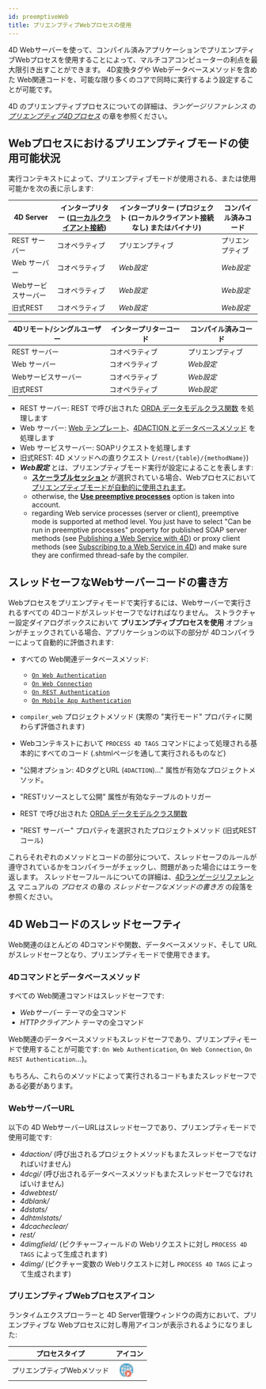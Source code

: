 ```yaml
---
id: preemptiveWeb
title: プリエンプティブWebプロセスの使用
---
```



4D Webサーバーを使って、コンパイル済みアプリケーションでプリエンプティブWebプロセスを使用することによって、マルチコアコンピューターの利点を最大限引き出すことができます。 4D変換タグや Webデータベースメソッドを含めた Web関連コードを、可能な限り多くのコアで同時に実行するよう設定することが可能です。

4D のプリエンプティブプロセスについての詳細は、*ランゲージリファレンス* の [*プリエンプティブ4Dプロセス*](https://doc.4d.com) の章を参照ください。

## Webプロセスにおけるプリエンプティブモードの使用可能状況

実行コンテキストによって、プリエンプティブモードが使用される、または使用可能かを次の表に示します:

| 4D Server   | インタープリター ([ローカルクライアント接続](../Desktop/clientServer.md#4d-と4d-server-の同じマシン上での使用)) | インタープリター (プロジェクト (ローカルクライアント接続なし) またはバイナリ) | コンパイル済みコード |
| ----------- | ------------------------------------------------------------------------------- | ------------------------------------------ | ---------- |
| REST サーバー   | コオペラティブ                                                                         | プリエンプティブ                                   | プリエンプティブ   |
| Web サーバー    | コオペラティブ                                                                         | *Web設定*                                    | *Web設定*    |
| Webサービスサーバー | コオペラティブ                                                                         | *Web設定*                                    | *Web設定*    |
| 旧式REST      | コオペラティブ                                                                         | *Web設定*                                    | *Web設定*    |

| 4Dリモート/シングルユーザー | インタープリターコード | コンパイル済みコード |
| --------------- | ----------- | ---------- |
| REST サーバー       | コオペラティブ     | プリエンプティブ   |
| Web サーバー        | コオペラティブ     | *Web設定*    |
| Webサービスサーバー     | コオペラティブ     | *Web設定*    |
| 旧式REST          | コオペラティブ     | *Web設定*    |

- REST サーバー: REST で呼び出された [ORDA データモデルクラス関数](../REST/ClassFunctions.md) を処理します
- Web サーバー: [Web テンプレート](templates.md)、[4DACTION とデータベースメソッド](httpRequests.md) を処理します
- Web サービスサーバー: SOAPリクエストを処理します
- 旧式REST: 4D メソッドへの直りクエスト (`/rest/{table}/{methodName}`)
- ***Web設定*** とは、プリエンプティブモード実行が設定によることを表します:
    - [**スケーラブルセッション**](sessions.md#セッションの有効化) が選択されている場合、Webプロセスにおいて [プリエンプティブモードが自動的に使用されます](sessions.md#プリエンプティブモード)。
    - otherwise, the [**Use preemptive processes**](webServerConfig.md#use-preemptive-processes) option is taken into account.
    - regarding Web service processes (server or client), preemptive mode is supported at method level. You just have to select "Can be run in preemptive processes" property for published SOAP server methods (see [Publishing a Web Service with 4D](https://doc.4d.com/4Dv19/4D/19/Publishing-a-Web-Service-with-4D.300-5416868.en.html)) or proxy client methods (see [Subscribing to a Web Service in 4D](https://doc.4d.com/4Dv19/4D/19/Subscribing-to-a-Web-Service-in-4D.300-5416870.en.html)) and make sure they are confirmed thread-safe by the compiler.




## スレッドセーフなWebサーバーコードの書き方

Webプロセスをプリエンプティモードで実行するには、Webサーバーで実行されるすべての 4Dコードがスレッドセーフでなければなりません。 ストラクチャー設定ダイアログボックスにおいて **プリエンプティブプロセスを使用** オプションがチェックされている場合、アプリケーションの以下の部分が 4Dコンパイラーによって自動的に評価されます:

*   すべての Web関連データベースメソッド:
    *   [`On Web Authentication`](authentication.md#on-web-authentication)
    *   [`On Web Connection`](httpRequests.md#on-web-connection)
    *   [`On REST Authentication`](REST/configuration.md#on-rest-authentication-データベースメソッドを使用する)
    *   [`On Mobile App Authentication`](https://developer.4d.com/go-mobile/docs/4d/on-mobile-app-authentication)

*   `compiler_web` プロジェクトメソッド (実際の "実行モード" プロパティに関わらず評価されます)

*   Webコンテキストにおいて `PROCESS 4D TAGS` コマンドによって処理される基本的にすべてのコード (.shtmlページを通して実行されるものなど)

*   "公開オプション: 4DタグとURL (`4DACTION`)..." 属性が有効なプロジェクトメソッド。

*   "RESTリソースとして公開" 属性が有効なテーブルのトリガー

*   REST で呼び出された [ORDA データモデルクラス関数](../REST/ClassFunctions.md)

*   "REST サーバー" プロパティを選択されたプロジェクトメソッド (旧式RESTコール)

これらそれぞれのメソッドとコードの部分について、スレッドセーフのルールが遵守されているかをコンパイラーがチェックし、問題があった場合にはエラーを返します。 スレッドセーフルールについての詳細は、[4Dランゲージリファレンス](https://doc.4d.com) マニュアルの *プロセス* の章の *スレッドセーフなメソッドの書き方* の段落を参照ください。

## 4D Webコードのスレッドセーフティ

Web関連のほとんどの 4Dコマンドや関数、データベースメソッド、そして URL がスレッドセーフとなり、プリエンプティモードで使用できます。

### 4Dコマンドとデータベースメソッド

すべての Web関連コマンドはスレッドセーフです:

*   *Webサーバー* テーマの全コマンド
*   *HTTPクライアント* テーマの全コマンド

Web関連のデータベースメソッドもスレッドセーフであり、プリエンプティモードで使用することが可能です: `On Web Authentication`, `On Web Connection`, `On REST Authentication`...)。

もちろん、これらのメソッドによって実行されるコードもまたスレッドセーフである必要があります。


### WebサーバーURL

以下の 4D WebサーバーURLはスレッドセーフであり、プリエンプティモードで使用可能です:

*   *4daction/* (呼び出されるプロジェクトメソッドもまたスレッドセーフでなければいけません)
*   *4dcgi/* (呼び出されるデータベースメソッドもまたスレッドセーフでなければいけません)
*   *4dwebtest/*
*   *4dblank/*
*   *4dstats/*
*   *4dhtmlstats/*
*   *4dcacheclear/*
*   *rest/*
*   *4dimgfield/* (ピクチャーフィールドの Webリクエストに対し `PROCESS 4D TAGS` によって生成されます)
*   *4dimg/* (ピクチャー変数の Webリクエストに対し `PROCESS 4D TAGS` によって生成されます)

### プリエンプティブWebプロセスアイコン

ランタイムエクスプローラーと 4D Server管理ウィンドウの両方において、プリエンプティブな Webプロセスに対し専用アイコンが表示されるようになりました:

| プロセスタイプ         | アイコン                                     |
| --------------- | ---------------------------------------- |
| プリエンプティブWebメソッド | ![](assets/en/WebServer/processIcon.png) |


